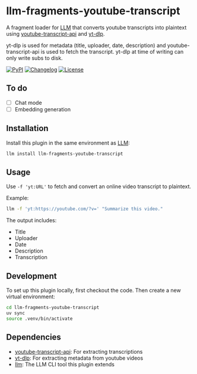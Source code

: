 # llm-fragments-youtube-transcript

A fragment loader for [LLM](https://llm.datasette.io/) that converts youtube transcripts into plaintext using [youtube-transcript-api](https://github.com/jdepoix/youtube-transcript-api) and [yt-dlp](https://github.com/yt-dlp/yt-dlp).

yt-dlp is used for metadata (title, uploader, date, description) and youtube-transcript-api is used to fetch the transcript. yt-dlp at time of writing can only write subs to disk.

[![PyPI](https://img.shields.io/pypi/v/llm-fragments-youtube-transcript.svg)](https://pypi.org/project/llm-fragments-youtube-transcript/)
[![Changelog](https://img.shields.io/github/v/release/jackbow/llm-fragments-youtube-transcript?include_prereleases&label=changelog)](https://github.com/jackbow/llm-fragments-youtube-transcript/releases)
[![License](https://img.shields.io/badge/license-MIT-blue.svg)](https://github.com/jackbow/llm-fragments-youtube-transcript/blob/main/LICENSE)

## To do

- [ ] Chat mode
- [ ] Embedding generation

## Installation

Install this plugin in the same environment as [LLM](https://llm.datasette.io/):

```bash
llm install llm-fragments-youtube-transcript
```

## Usage

Use `-f 'yt:URL'` to fetch and convert an online video transcript to plaintext.

Example:

```bash
llm -f 'yt:https://youtube.com/?v=' "Summarize this video."
```

The output includes:
- Title
- Uploader
- Date
- Description
- Transcription

## Development

To set up this plugin locally, first checkout the code. Then create a new virtual environment:

```bash
cd llm-fragments-youtube-transcript
uv sync
source .venv/bin/activate
```

## Dependencies

- [youtube-transcript-api](https://github.com/jdepoix/youtube-transcript-api): For extracting transcriptions
- [yt-dlp](https://github.com/yt-dlp/yt-dlp): For extracting metadata from youtube videos
- [llm](https://llm.datasette.io/): The LLM CLI tool this plugin extends
